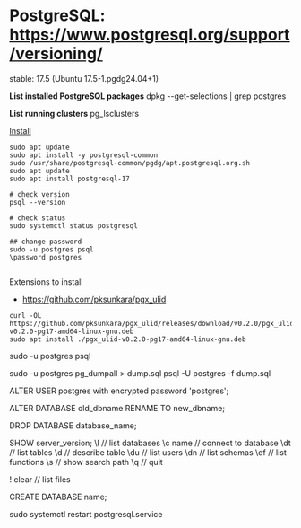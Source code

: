 # PostgreSQL: https://www.postgresql.org/support/versioning/
stable: 17.5 (Ubuntu 17.5-1.pgdg24.04+1)

**List installed PostgreSQL packages**
dpkg --get-selections | grep postgres

**List running clusters**
pg_lsclusters

[Install](https://wiki.postgresql.org/wiki/Apt)
```
sudo apt update
sudo apt install -y postgresql-common
sudo /usr/share/postgresql-common/pgdg/apt.postgresql.org.sh
sudo apt update
sudo apt install postgresql-17

# check version
psql --version

# check status
sudo systemctl status postgresql

## change password
sudo -u postgres psql
\password postgres


```

Extensions to install
- https://github.com/pksunkara/pgx_ulid
```
curl -OL https://github.com/pksunkara/pgx_ulid/releases/download/v0.2.0/pgx_ulid-v0.2.0-pg17-amd64-linux-gnu.deb
sudo apt install ./pgx_ulid-v0.2.0-pg17-amd64-linux-gnu.deb
```


sudo -u postgres psql

sudo -u postgres pg_dumpall > dump.sql
psql -U postgres -f dump.sql

ALTER USER postgres with encrypted password 'postgres';

ALTER DATABASE old_dbname RENAME TO new_dbname;

DROP DATABASE database_name;


SHOW server_version;
\l // list databases
\c name // connect to database
\dt // list tables
\d // describe table
\du // list users
\dn // list schemas
\df // list functions
\s // show search path
\q // quit

\! clear // list files

CREATE DATABASE name;

sudo systemctl restart postgresql.service